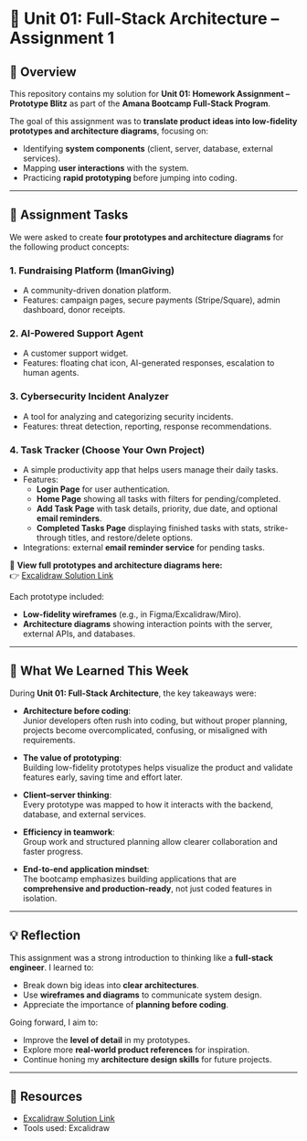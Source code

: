 # 📘 Unit 01: Full-Stack Architecture – Assignment 1  

## 📌 Overview  
This repository contains my solution for **Unit 01: Homework Assignment – Prototype Blitz** as part of the **Amana Bootcamp Full-Stack Program**.  

The goal of this assignment was to **translate product ideas into low-fidelity prototypes and architecture diagrams**, focusing on:  
- Identifying **system components** (client, server, database, external services).  
- Mapping **user interactions** with the system.  
- Practicing **rapid prototyping** before jumping into coding.  

---

## 📝 Assignment Tasks  
We were asked to create **four prototypes and architecture diagrams** for the following product concepts:  

### 1. Fundraising Platform (ImanGiving)  
- A community-driven donation platform.  
- Features: campaign pages, secure payments (Stripe/Square), admin dashboard, donor receipts.  

### 2. AI-Powered Support Agent  
- A customer support widget.  
- Features: floating chat icon, AI-generated responses, escalation to human agents.  

### 3. Cybersecurity Incident Analyzer  
- A tool for analyzing and categorizing security incidents.  
- Features: threat detection, reporting, response recommendations.  

### 4. Task Tracker (Choose Your Own Project)  
- A simple productivity app that helps users manage their daily tasks.  
- Features:  
  - **Login Page** for user authentication.  
  - **Home Page** showing all tasks with filters for pending/completed.  
  - **Add Task Page** with task details, priority, due date, and optional **email reminders**.  
  - **Completed Tasks Page** displaying finished tasks with stats, strike-through titles, and restore/delete options.  
- Integrations: external **email reminder service** for pending tasks.  

📌 **View full prototypes and architecture diagrams here:**  
👉 [Excalidraw Solution Link](https://excalidraw.com/#json=pH5HPelvDjuAOF8_AsJla,TZj5OVxrOjA5aFRy5Vq3Ew)  

Each prototype included:  
- **Low-fidelity wireframes** (e.g., in Figma/Excalidraw/Miro).  
- **Architecture diagrams** showing interaction points with the server, external APIs, and databases.  

---

## 🎯 What We Learned This Week  

During **Unit 01: Full-Stack Architecture**, the key takeaways were:  

- **Architecture before coding**:  
  Junior developers often rush into coding, but without proper planning, projects become overcomplicated, confusing, or misaligned with requirements.  

- **The value of prototyping**:  
  Building low-fidelity prototypes helps visualize the product and validate features early, saving time and effort later.  

- **Client–server thinking**:  
  Every prototype was mapped to how it interacts with the backend, database, and external services.  

- **Efficiency in teamwork**:  
  Group work and structured planning allow clearer collaboration and faster progress.  

- **End-to-end application mindset**:  
  The bootcamp emphasizes building applications that are **comprehensive and production-ready**, not just coded features in isolation.  

---

## 💡 Reflection  

This assignment was a strong introduction to thinking like a **full-stack engineer**. I learned to:  
- Break down big ideas into **clear architectures**.  
- Use **wireframes and diagrams** to communicate system design.  
- Appreciate the importance of **planning before coding**.  

Going forward, I aim to:  
- Improve the **level of detail** in my prototypes.  
- Explore more **real-world product references** for inspiration.  
- Continue honing my **architecture design skills** for future projects.  

---

## 🔗 Resources  
- [Excalidraw Solution Link](https://excalidraw.com/#json=pH5HPelvDjuAOF8_AsJla,TZj5OVxrOjA5aFRy5Vq3Ew)  
- Tools used: Excalidraw
